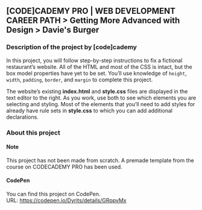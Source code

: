 ## [CODE]CADEMY PRO | WEB DEVELOPMENT CAREER PATH > Getting More Advanced with Design > Davie's Burger
### Description of the project by [code]cademy
In this project, you will follow step-by-step instructions to fix a fictional restaurant’s website. All of the HTML and most of the CSS is intact, but the box model properties have yet to be set. You’ll use knowledge of `height`, `width`, `padding`, `border`, and `margin` to complete this project.

The website’s existing **index.html** and **style.css** files are displayed in the text editor to the right. As you work, use both to see which elements you are selecting and styling. Most of the elements that you’ll need to add styles for already have rule sets in **style.css** to which you can add additional declarations. 

### About this project
#### Note
This project has not been made from scratch. A premade template from the course on CODECADEMY PRO has been used.

#### CodePen
You can find this project on CodePen.  
URL: https://codepen.io/Dyrits/details/GRppvMx